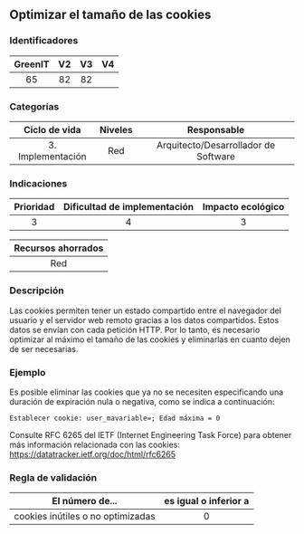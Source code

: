 ## Optimizar el tamaño de las cookies

 ### Identificadores

 | GreenIT | V2 | V3 | V4 |
 |:-------:|:---:|:---:|:----:|
 | 65 | 82 | 82 | |

 ### Categorías

 | Ciclo de vida | Niveles | Responsable |
 |:-----------------:|:-------:|:----------------------------:|
 | 3. Implementación | Red | Arquitecto/Desarrollador de Software |

 ### Indicaciones

 | Prioridad | Dificultad de implementación | Impacto ecológico |
 |:------------------:|:-------------------------: |:-----------------:|
 | 3 | 4 | 3 |

 | Recursos ahorrados |
 |:---------------------------------------------------------:|
 | Red |

 ### Descripción

Las cookies permiten tener un estado compartido entre el navegador del usuario y el servidor web remoto gracias a los
datos compartidos. Estos datos se envían con cada petición HTTP. Por lo tanto, es necesario optimizar al máximo el tamaño de las cookies y eliminarlas en cuanto dejen de ser necesarias.

 ### Ejemplo

Es posible eliminar las cookies que ya no se necesiten especificando una duración de expiración nula o negativa, como se indica a continuación:
 ```
 Establecer cookie: user_mavariable=; Edad máxima = 0
 ```
 Consulte RFC 6265 del IETF (Internet Engineering Task Force) para obtener más información relacionada con las cookies:
 https://datatracker.ietf.org/doc/html/rfc6265

 ### Regla de validación

 | El número de... | es igual o inferior a |
 |--------------------------------|:------------------------:|
 | cookies inútiles o no optimizadas | 0 |
